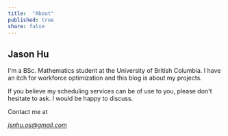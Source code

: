 ```yaml
---
title:  "About"
published: true
share: false
---
```


## Jason Hu

I'm a BSc. Mathematics student at the University of British Columbia. I have an itch for workforce optimization and this blog is about my projects.

If you believe my scheduling services can be of use to you, please don't hesitate to ask. I would be happy to discuss.

Contact me at

*jsnhu.os@gmail.com*
